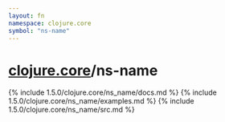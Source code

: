 ```yaml
---
layout: fn
namespace: clojure.core
symbol: "ns-name"
---
```


# [clojure.core](../)/ns-name

{% include 1.5.0/clojure.core/ns_name/docs.md %}
{% include 1.5.0/clojure.core/ns_name/examples.md %}
{% include 1.5.0/clojure.core/ns_name/src.md %}

